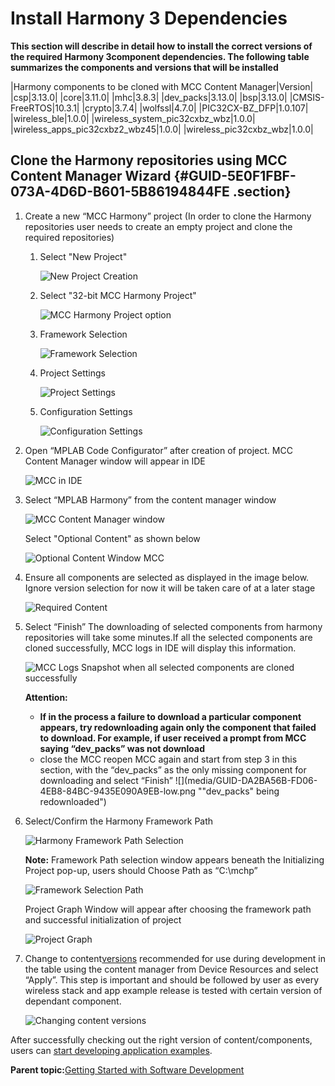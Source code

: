 # Install Harmony 3 Dependencies

**This section will describe in detail how to install the correct versions of the required Harmony 3component dependencies. The following table summarizes the components and versions that will be installed**

|Harmony components to be cloned with MCC Content Manager|Version|
|csp|3.13.0|
|core|3.11.0|
|mhc|3.8.3|
|dev\_packs|3.13.0|
|bsp|3.13.0|
|CMSIS-FreeRTOS|10.3.1|
|crypto|3.7.4|
|wolfssl|4.7.0|
|PIC32CX-BZ\_DFP|1.0.107|
|wireless\_ble|1.0.0|
|wireless\_system\_pic32cxbz\_wbz|1.0.0|
|wireless\_apps\_pic32cxbz2\_wbz45|1.0.0|
|wireless\_pic32cxbz\_wbz|1.0.0|

## Clone the Harmony repositories using MCC Content Manager Wizard {#GUID-5E0F1FBF-073A-4D6D-B601-5B86194844FE .section}

1.  Create a new “MCC Harmony” project \(In order to clone the Harmony repositories user needs to create an empty project and clone the required repositories\)

    1.  Select "New Project"

        ![](media/GUID-F70CE34F-FFDC-488C-A74F-BF2388A4553B-low.png "New Project Creation")

    2.  Select "32-bit MCC Harmony Project"

        ![](media/GUID-FAF17099-C3DC-42F0-AC60-F3DED0182408-low.png "MCC Harmony Project option")

    3.  Framework Selection

        ![](media/GUID-0DB4E104-291B-4FFB-A169-AD54B683E76C-low.png "Framework Selection")

    4.  Project Settings

        ![](media/GUID-A736B97B-EC04-471F-8FE5-F9E288D95EC0-low.png "Project Settings")

    5.  Configuration Settings

        ![](media/GUID-080BD142-732A-4E10-999E-A79EEE37E0DB-low.png "Configuration Settings")

2.  Open “MPLAB Code Configurator” after creation of project. MCC Content Manager window will appear in IDE

    ![](media/GUID-9552FC6F-18E5-4B15-8116-13074B0A541B-low.png "MCC in IDE")

3.  Select “MPLAB Harmony” from the content manager window

    ![](media/GUID-C6A309DF-0505-469B-AD46-13E8017C8515-low.png "MCC Content Manager window")

    Select "Optional Content" as shown below

    ![](media/GUID-A59D5B0C-B65F-4352-B61F-93A78FAB5C8B-low.png "Optional Content Window MCC")

4.  Ensure all components are selected as displayed in the image below. Ignore version selection for now it will be taken care of at a later stage

    ![](media/GUID-2EFDA6C6-EB94-4BED-A9BC-B99F1DB3E136-low.png "Required Content")

5.  Select “Finish” The downloading of selected components from harmony repositories will take some minutes.If all the selected components are cloned successfully, MCC logs in IDE will display this information.

    ![](media/GUID-2BAAE5F6-555E-4B86-9EAD-B6338216502F-low.png "MCC Logs Snapshot when all selected components are cloned successfully")

    **Attention:**

    -   **If in the process a failure to download a particular component appears, try redownloading again only the component that failed to download. For example, if user received a prompt from MCC saying “dev\_packs” was not download**
    -   close the MCC reopen MCC again and start from step 3 in this section, with the “dev\_packs” as the only missing component for downloading and select “Finish”
    ![](media/GUID-DA2BA56B-FD06-4EB8-84BC-9435E090A9EB-low.png ""dev_packs" being redownloaded")

6.  Select/Confirm the Harmony Framework Path

    ![](media/GUID-9FA37C1C-2C21-452C-B301-EA9288917E60-low.png "Harmony Framework Path Selection")

    **Note:** Framework Path selection window appears beneath the Initializing Project pop-up, users should Choose Path as “C:\\mchp”

    ![](media/GUID-BF9919FE-A8D3-4493-9CF3-E4979F4773AD-low.png "Framework Selection Path")

    Project Graph Window will appear after choosing the framework path and successful initialization of project

    ![](media/GUID-173CA14B-8179-4925-BB5D-5B8DAB25B724-low.png "Project Graph")

7.  Change to content[versions](#GUID-AF986E94-2ACB-4D83-B1AD-C07C778186AE) recommended for use during development in the table using the content manager from Device Resources and select “Apply”. This step is important and should be followed by user as every wireless stack and app example release is tested with certain version of dependant component.

    ![](media/GUID-25B49C80-0340-4C6B-88F8-C2CD474A01BE-low.png "Changing content versions")


After successfully checking out the right version of content/components, users can [start developing application examples](https://onlinedocs.microchip.com/pr/GUID-A5330D3A-9F51-4A26-B71D-8503A493DF9C-en-US-1/index.html?GUID-FAC65B28-B78E-48AF-BCFE-2D63DC274CDB).

**Parent topic:**[Getting Started with Software Development](https://onlinedocs.microchip.com/pr/GUID-A5330D3A-9F51-4A26-B71D-8503A493DF9C-en-US-1/index.html?GUID-2AD37FE2-1915-4E34-9A05-79E3810726D7)

